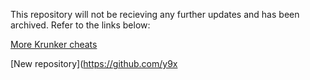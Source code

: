 This repository will not be recieving any further updates and has been archived. Refer to the links below:

[More Krunker cheats](https://forum.sys32.dev/t/krunker)

[New repository](https://github.com/y9x
